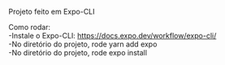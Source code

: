 Projeto feito em Expo-CLI

Como rodar:<br>
-Instale o Expo-CLI: https://docs.expo.dev/workflow/expo-cli/<br>
-No diretório do projeto, rode yarn add expo<br>
-No diretório do projeto, rode expo install<br>
